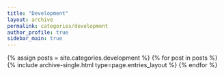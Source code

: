 ```yaml
---
title: "Development"
layout: archive
permalink: categories/development
author_profile: true
sidebar_main: true
---
```


{% assign posts = site.categories.development %}
{% for post in posts %} {% include archive-single.html type=page.entries_layout %} {% endfor %}
